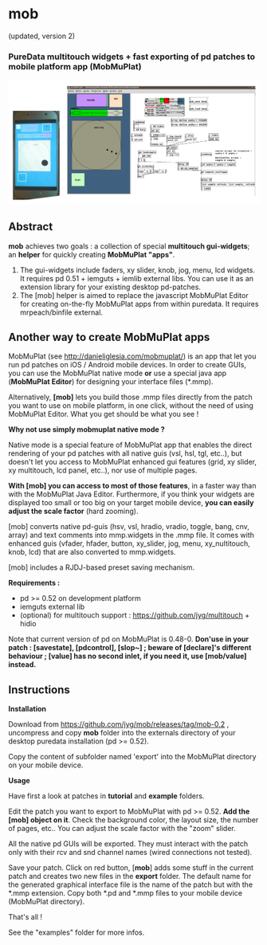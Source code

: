 # mob 
(updated, version 2)
### PureData multitouch widgets + fast exporting of pd patches to mobile platform app (MobMuPlat)
  <p align="center"> <img src="https://raw.githubusercontent.com/jyg/mob/master/doc/mob-scratch-demo.png" alt="mob scratch demo" ></p>

## Abstract
**mob** achieves two goals : a collection of special **multitouch gui-widgets**; an **helper** for quickly creating **MobMuPlat "apps"**. 
1) The gui-widgets include faders, xy slider, knob, jog, menu, lcd widgets. It requires pd 0.51 + iemguts + iemlib external libs. You can use it as an extension library for your existing desktop pd-patches.
2) The [mob] helper is aimed to replace the javascript MobMuPlat Editor for creating on-the-fly MobMuPlat apps from within puredata. It requires mrpeach/binfile external.

## Another way to create MobMuPlat apps
MobMuPlat (see http://danieliglesia.com/mobmuplat/) is an app that let you run pd patches on iOS / Android mobile devices.
In order to create GUIs, you can use the MobMuPlat native mode **or** use a special java app (**MobMuPlat Editor**) for designing your interface files (*.mmp).

Alternatively, **[mob]** lets you build those .mmp files directly from the patch you want to use on mobile platform, in one click, without the need of using MobMuPlat Editor. What you get should be what you see !

**Why not use simply mobmuplat native mode ?**

Native mode is a special feature of MobMuPlat app that enables the direct rendering of your pd patches with all native guis (vsl, hsl, tgl, etc..), but doesn't let you access to MobMuPlat enhanced gui features (grid, xy slider, xy multitouch, lcd panel, etc..), nor use of multiple pages. 

**With [mob] you can access to most of those features**, in a faster way than with the MobMuPlat Java Editor. Furthermore, if you think your widgets are displayed too small or too big on your target mobile device, **you can easily adjust the scale factor** (hard zooming).

[mob] converts native pd-guis (hsv, vsl, hradio, vradio, toggle, bang, cnv, array) and text comments into mmp.widgets in the .mmp file.
It comes with enhanced guis (vfader, hfader, button, xy_slider, jog, menu, xy_nultitouch, knob, lcd) that are also converted to mmp.widgets.

[mob] includes a RJDJ-based preset saving mechanism.

**Requirements :**
- pd >= 0.52 on development platform
- iemguts external lib
- (optional) for multitouch support : https://github.com/jyg/multitouch + hidio

Note that current version of pd on MobMuPlat is 0.48-0. **Don'use in your patch : [savestate], [pdcontrol], [slop~] ; beware of [declare]'s different behaviour ; [value] has no second inlet, if you need it, use [mob/value] instead.**

## Instructions

**Installation**

Download from https://github.com/jyg/mob/releases/tag/mob-0.2 , uncompress and copy **mob** folder into the externals directory of your desktop puredata installation (pd >= 0.52).

Copy the content of subfolder named 'export' into the MobMuPlat directory on your mobile device.

**Usage**

Have first a look at patches in **tutorial** and **example** folders. 

Edit the patch you want to export to MobMuPlat with pd >= 0.52. **Add the [mob] object on it**. Check the background color, the layout size, the number of pages, etc.. You can adjust the scale factor with the "zoom" slider.

All the native pd GUIs will be exported. They must interact with the patch only with their rcv and snd channel names (wired connections not tested).

Save your patch. Click on red button, [**mob**] adds some stuff in the current patch and creates two new files in the **export** folder. The default name for the generated graphical interface file is the name of the patch but with the *.mmp extension. Copy both *.pd and *.mmp files to your mobile device (MobMuPlat directory). 

That's all !

See the "examples" folder for more infos.
